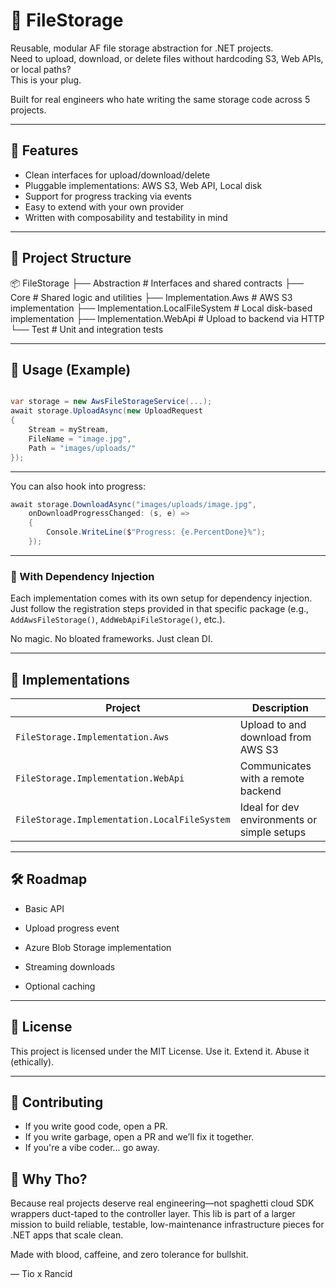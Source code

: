 # 🧾 FileStorage

Reusable, modular AF file storage abstraction for .NET projects.  
Need to upload, download, or delete files without hardcoding S3, Web APIs, or local paths?  
This is your plug.

Built for real engineers who hate writing the same storage code across 5 projects.

---

## 🔧 Features

- Clean interfaces for upload/download/delete
- Pluggable implementations: AWS S3, Web API, Local disk
- Support for progress tracking via events
- Easy to extend with your own provider
- Written with composability and testability in mind

---

## 📁 Project Structure

📦 FileStorage
├── Abstraction                     # Interfaces and shared contracts
├── Core                            # Shared logic and utilities
├── Implementation.Aws             # AWS S3 implementation
├── Implementation.LocalFileSystem # Local disk-based implementation
├── Implementation.WebApi          # Upload to backend via HTTP
└── Test                            # Unit and integration tests

---

## 🚀 Usage (Example)

```csharp

var storage = new AwsFileStorageService(...);
await storage.UploadAsync(new UploadRequest
{
    Stream = myStream,
    FileName = "image.jpg",
    Path = "images/uploads/"
});


```

---

You can also hook into progress:

```csharp
await storage.DownloadAsync("images/uploads/image.jpg",
    onDownloadProgressChanged: (s, e) =>
    {
        Console.WriteLine($"Progress: {e.PercentDone}%");
    });

```

---

### 🧩 With Dependency Injection

Each implementation comes with its own setup for dependency injection.  
Just follow the registration steps provided in that specific package (e.g., `AddAwsFileStorage()`, `AddWebApiFileStorage()`, etc.).

No magic. No bloated frameworks. Just clean DI.

---

## 🧪 Implementations

| Project                                      | Description                                 |
| -------------------------------------------- | ------------------------------------------- |
| `FileStorage.Implementation.Aws`             | Upload to and download from AWS S3          |
| `FileStorage.Implementation.WebApi`          | Communicates with a remote backend          |
| `FileStorage.Implementation.LocalFileSystem` | Ideal for dev environments or simple setups |

---

## 🛠️ Roadmap
- Basic API

- Upload progress event

- Azure Blob Storage implementation

- Streaming downloads

- Optional caching

---

## 🧾 License

This project is licensed under the MIT License.
Use it. Extend it. Abuse it (ethically).

---

## 🤝 Contributing

- If you write good code, open a PR.
- If you write garbage, open a PR and we’ll fix it together.
- If you're a vibe coder... go away.

## 🧠 Why Tho?
Because real projects deserve real engineering—not spaghetti cloud SDK wrappers duct-taped to the controller layer.
This lib is part of a larger mission to build reliable, testable, low-maintenance infrastructure pieces for .NET apps that scale clean.

Made with blood, caffeine, and zero tolerance for bullshit.

— Tio x Rancid
